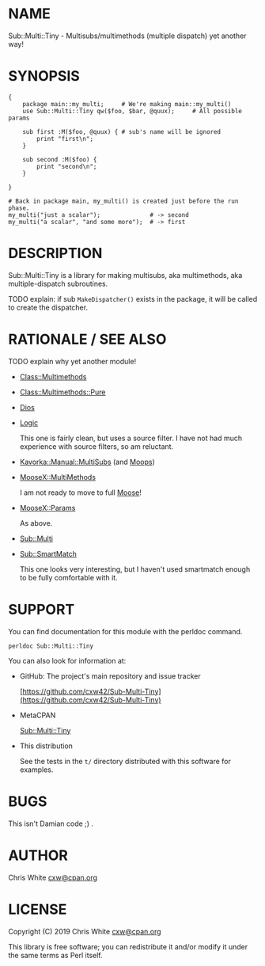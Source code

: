 # NAME

Sub::Multi::Tiny - Multisubs/multimethods (multiple dispatch) yet another way!

# SYNOPSIS

    {
        package main::my_multi;     # We're making main::my_multi()
        use Sub::Multi::Tiny qw($foo, $bar, @quux);     # All possible params

        sub first :M($foo, @quux) { # sub's name will be ignored
            print "first\n";
        }

        sub second :M($foo) {
            print "second\n";
        }

    }

    # Back in package main, my_multi() is created just before the run phase.
    my_multi("just a scalar");              # -> second
    my_multi("a scalar", "and some more");  # -> first

# DESCRIPTION

Sub::Multi::Tiny is a library for making multisubs, aka multimethods,
aka multiple-dispatch subroutines.

TODO explain: if sub `MakeDispatcher()` exists in the package, it will
be called to create the dispatcher.

# RATIONALE / SEE ALSO

TODO explain why yet another module!

- [Class::Multimethods](https://metacpan.org/pod/Class::Multimethods)
- [Class::Multimethods::Pure](https://metacpan.org/pod/Class::Multimethods::Pure)
- [Dios](https://metacpan.org/pod/Dios)
- [Logic](https://metacpan.org/pod/Logic)

    This one is fairly clean, but uses a source filter.  I have not had much
    experience with source filters, so am reluctant.

- [Kavorka::Manual::MultiSubs](https://metacpan.org/pod/Kavorka::Manual::MultiSubs) (and [Moops](https://metacpan.org/pod/Moops))
- [MooseX::MultiMethods](https://metacpan.org/pod/MooseX::MultiMethods)

    I am not ready to move to full [Moose](https://metacpan.org/pod/Moose)!

- [MooseX::Params](https://metacpan.org/pod/MooseX::Params)

    As above.

- [Sub::Multi](https://metacpan.org/pod/Sub::Multi)
- [Sub::SmartMatch](https://metacpan.org/pod/Sub::SmartMatch)

    This one looks very interesting, but I haven't used smartmatch enough
    to be fully comfortable with it.

# SUPPORT

You can find documentation for this module with the perldoc command.

    perldoc Sub::Multi::Tiny

You can also look for information at:

- GitHub: The project's main repository and issue tracker

    [https://github.com/cxw42/Sub-Multi-Tiny](https://github.com/cxw42/Sub-Multi-Tiny)

- MetaCPAN

    [Sub::Multi::Tiny](https://metacpan.org/pod/Sub::Multi::Tiny)

- This distribution

    See the tests in the `t/` directory distributed with this software
    for examples.

# BUGS

This isn't Damian code ;) .

# AUTHOR

Chris White <cxw@cpan.org>

# LICENSE

Copyright (C) 2019 Chris White <cxw@cpan.org>

This library is free software; you can redistribute it and/or modify
it under the same terms as Perl itself.
